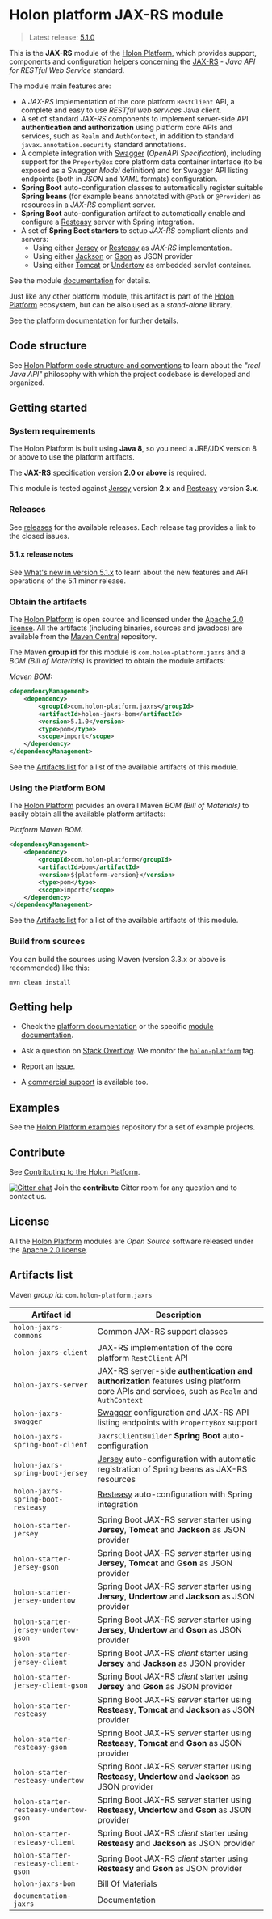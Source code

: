 # Holon platform JAX-RS module

> Latest release: [5.1.0](#obtain-the-artifacts)

This is the __JAX-RS__ module of the [Holon Platform](https://holon-platform.com), which provides support, components and configuration helpers concerning the [JAX-RS](https://github.com/jax-rs/spec/blob/master/spec.pdf) - _Java API for RESTful Web Service_ standard.

The module main features are:

* A _JAX-RS_ implementation of the core platform `RestClient` API, a complete and easy to use _RESTful web services_ Java client.
* A set of standard _JAX-RS_ components to implement server-side API __authentication and authorization__ using platform core APIs and services, such as `Realm` and `AuthContext`, in addition to standard `javax.annotation.security` standard annotations.
* A complete integration with [Swagger](http://swagger.io) (_OpenAPI Specification_), including support for the `PropertyBox` core platform data container interface (to be exposed as a Swagger _Model_ definition) and for Swagger API listing endpoints (both in _JSON_ and _YAML_ formats) configuration.
* __Spring Boot__ auto-configuration classes to automatically register suitable __Spring beans__ (for example beans annotated with `@Path` or `@Provider`) as resources in a _JAX-RS_ compliant server. 
* __Spring Boot__ auto-configuration artifact to automatically enable and configure a [Resteasy](http://resteasy.jboss.org) server with Spring integration.
* A set of __Spring Boot starters__ to setup _JAX-RS_ compliant clients and servers:
	* Using either [Jersey](https://github.com/jersey) or [Resteasy](http://resteasy.jboss.org) as _JAX-RS_ implementation.
	* Using either [Jackson](http://wiki.fasterxml.com/JacksonHome) or [Gson](https://github.com/google/gson) as JSON provider
	* Using either [Tomcat](http://tomcat.apache.org) or [Undertow](http://undertow.io) as embedded servlet container.

See the module [documentation](https://docs.holon-platform.com/current/reference/holon-jaxrs.html) for details.

Just like any other platform module, this artifact is part of the [Holon Platform](https://holon-platform.com) ecosystem, but can be also used as a _stand-alone_ library.

See the [platform documentation](https://docs.holon-platform.com/current/reference) for further details.

## Code structure

See [Holon Platform code structure and conventions](https://github.com/holon-platform/platform/blob/master/CODING.md) to learn about the _"real Java API"_ philosophy with which the project codebase is developed and organized.

## Getting started

### System requirements

The Holon Platform is built using __Java 8__, so you need a JRE/JDK version 8 or above to use the platform artifacts.

The __JAX-RS__ specification version __2.0 or above__ is required.

This module is tested against [Jersey](https://github.com/jersey) version __2.x__ and [Resteasy](http://resteasy.jboss.org) version __3.x__.

### Releases

See [releases](https://github.com/holon-platform/holon-jaxrs/releases) for the available releases. Each release tag provides a link to the closed issues.

#### 5.1.x release notes

See [What's new in version 5.1.x](https://docs.holon-platform.com/current/reference/holon-jaxrs.html#WhatsNew51x) to learn about the new features and API operations of the 5.1 minor release.

### Obtain the artifacts

The [Holon Platform](https://holon-platform.com) is open source and licensed under the [Apache 2.0 license](LICENSE.md). All the artifacts (including binaries, sources and javadocs) are available from the [Maven Central](https://mvnrepository.com/repos/central) repository.

The Maven __group id__ for this module is `com.holon-platform.jaxrs` and a _BOM (Bill of Materials)_ is provided to obtain the module artifacts:

_Maven BOM:_
```xml
<dependencyManagement>
    <dependency>
        <groupId>com.holon-platform.jaxrs</groupId>
        <artifactId>holon-jaxrs-bom</artifactId>
        <version>5.1.0</version>
        <type>pom</type>
        <scope>import</scope>
    </dependency>
</dependencyManagement>
```

See the [Artifacts list](#artifacts-list) for a list of the available artifacts of this module.

### Using the Platform BOM

The [Holon Platform](https://holon-platform.com) provides an overall Maven _BOM (Bill of Materials)_ to easily obtain all the available platform artifacts:

_Platform Maven BOM:_
```xml
<dependencyManagement>
    <dependency>
        <groupId>com.holon-platform</groupId>
        <artifactId>bom</artifactId>
        <version>${platform-version}</version>
        <type>pom</type>
        <scope>import</scope>
    </dependency>
</dependencyManagement>
```

See the [Artifacts list](#artifacts-list) for a list of the available artifacts of this module.

### Build from sources

You can build the sources using Maven (version 3.3.x or above is recommended) like this: 

`mvn clean install`

## Getting help

* Check the [platform documentation](https://docs.holon-platform.com/current/reference) or the specific [module documentation](https://docs.holon-platform.com/current/reference/holon-jaxrs.html).

* Ask a question on [Stack Overflow](http://stackoverflow.com). We monitor the [`holon-platform`](http://stackoverflow.com/tags/holon-platform) tag.

* Report an [issue](https://github.com/holon-platform/holon-jaxrs/issues).

* A [commercial support](https://holon-platform.com/services) is available too.

## Examples

See the [Holon Platform examples](https://github.com/holon-platform/holon-examples) repository for a set of example projects.

## Contribute

See [Contributing to the Holon Platform](https://github.com/holon-platform/platform/blob/master/CONTRIBUTING.md).

[![Gitter chat](https://badges.gitter.im/Join%20Chat.svg)](https://gitter.im/holon-platform/contribute?utm_source=share-link&utm_medium=link&utm_campaign=share-link) 
Join the __contribute__ Gitter room for any question and to contact us.

## License

All the [Holon Platform](https://holon-platform.com) modules are _Open Source_ software released under the [Apache 2.0 license](LICENSE).

## Artifacts list

Maven _group id_: `com.holon-platform.jaxrs`

Artifact id | Description
----------- | -----------
`holon-jaxrs-commons` | Common JAX-RS support classes
`holon-jaxrs-client` | JAX-RS implementation of the core platform `RestClient` API
`holon-jaxrs-server` | JAX-RS server-side __authentication and authorization__ features using platform core APIs and services, such as `Realm` and `AuthContext`
`holon-jaxrs-swagger` | [Swagger](http://swagger.io) configuration and JAX-RS API listing endpoints with `PropertyBox` support
`holon-jaxrs-spring-boot-client` | `JaxrsClientBuilder` __Spring Boot__ auto-configuration
`holon-jaxrs-spring-boot-jersey` | [Jersey](https://github.com/jersey) auto-configuration with automatic registration of Spring beans as JAX-RS resources 
`holon-jaxrs-spring-boot-resteasy` | [Resteasy](http://resteasy.jboss.org) auto-configuration with Spring integration
`holon-starter-jersey` | Spring Boot JAX-RS _server_ starter using __Jersey__, __Tomcat__ and __Jackson__ as JSON provider
`holon-starter-jersey-gson` | Spring Boot JAX-RS _server_ starter using __Jersey__, __Tomcat__ and __Gson__ as JSON provider
`holon-starter-jersey-undertow` | Spring Boot JAX-RS _server_ starter using __Jersey__, __Undertow__ and __Jackson__ as JSON provider
`holon-starter-jersey-undertow-gson` | Spring Boot JAX-RS _server_ starter using __Jersey__, __Undertow__ and __Gson__ as JSON provider
`holon-starter-jersey-client` | Spring Boot JAX-RS _client_ starter using __Jersey__ and __Jackson__ as JSON provider
`holon-starter-jersey-client-gson` | Spring Boot JAX-RS _client_ starter using __Jersey__ and __Gson__ as JSON provider
`holon-starter-resteasy` | Spring Boot JAX-RS _server_ starter using __Resteasy__, __Tomcat__ and __Jackson__ as JSON provider
`holon-starter-resteasy-gson` | Spring Boot JAX-RS _server_ starter using __Resteasy__, __Tomcat__ and __Gson__ as JSON provider
`holon-starter-resteasy-undertow` | Spring Boot JAX-RS _server_ starter using __Resteasy__, __Undertow__ and __Jackson__ as JSON provider
`holon-starter-resteasy-undertow-gson` | Spring Boot JAX-RS _server_ starter using __Resteasy__, __Undertow__ and __Gson__ as JSON provider
`holon-starter-resteasy-client` | Spring Boot JAX-RS _client_ starter using __Resteasy__ and __Jackson__ as JSON provider
`holon-starter-resteasy-client-gson` | Spring Boot JAX-RS _client_ starter using __Resteasy__ and __Gson__ as JSON provider
`holon-jaxrs-bom` | Bill Of Materials
`documentation-jaxrs` | Documentation
